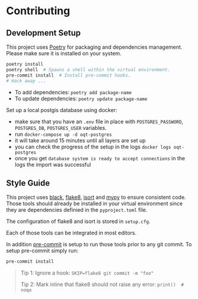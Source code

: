 # Contributing

## Development Setup

This project uses [Poetry](https://python-poetry.org/) for packaging and dependencies management.
Please make sure it is installed on your system.

```bash
poetry install
poetry shell  # Spawns a shell within the virtual environment.
pre-commit install  # Install pre-commit hooks.
# Hack away ...
```

- To add dependencies: `poetry add package-name`
- To update dependencies: `poetry update package-name`

Set up a local postgis database using docker:
* make sure that you have an `.env` file in place with `POSTGRES_PASSWORD`, `POSTGRES_DB`, `POSTGRES_USER` variables.
* run `docker-compose up -d oqt-postgres`
* it will take around 15 minutes until all layers are set up
* you can check the progress of the setup in the logs `docker logs oqt-postgres`
* once you get `database system is ready to accept connections` in the logs the import was successful

## Style Guide

This project uses [black](https://github.com/psf/black), [flake8](https://gitlab.com/pycqa/flake8), [isort](https://github.com/PyCQA/isort) and [mypy](http://www.mypy-lang.org/) to ensure consistent code. Those tools should already be installed in your virtual environment since they are dependencies definied in the `pyproject.toml` file.

The configuration of flake8 and isort is stored in `setup.cfg`.

Each of those tools can be integrated in most editors.

In addition [pre-commit](https://pre-commit.com/) is setup to run those tools prior to any git commit.
To setup pre-commit simply run:

```bash
pre-commit install
```

> Tip 1: Ignore a hook: `SKIP=flake8 git commit -m "foo"`
>
> Tip 2: Mark inline that flake8 should not raise any error: `print()  # noqa`
